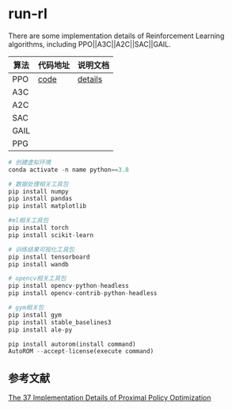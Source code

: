 # run-rl
There are some implementation details of Reinforcement Learning algorithms, including PPO||A3C||A2C||SAC||GAIL.



| 算法 | 代码地址                                                   | 说明文档                                                     |
| ---- | ---------------------------------------------------------- | ------------------------------------------------------------ |
| PPO  | [code](https://github.com/Evan-wyl/run-rl/tree/master/ppo) | [details](https://www.yuque.com/u2274123/xrrca1/huvxggkboeso7sr5) |
| A3C  |                                                            |                                                              |
| A2C  |                                                            |                                                              |
| SAC  |                                                            |                                                              |
| GAIL |                                                            |                                                              |
| PPG  |                                                            |                                                              |

```python
# 创建虚拟环境
conda activate -n name python==3.8

# 数据处理相关工具包
pip install numpy
pip install pandas
pip install matplotlib

#ml相关工具包
pip install torch
pip install scikit-learn

# 训练结果可视化工具包
pip install tensorboard
pip install wandb

# opencv相关工具包
pip install opencv-python-headless
pip install opencv-contrib-python-headless

# gym相关包
pip install gym
pip install stable_baselines3
pip install ale-py

pip install autorom(install command)
AutoROM --accept-license(execute command)
```







## 参考文献

[The 37 Implementation Details of Proximal Policy Optimization](https://iclr-blog-track.github.io/2022/03/25/ppo-implementation-details/)
